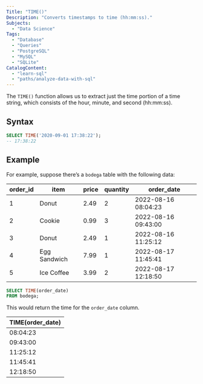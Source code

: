 ```yaml
---
Title: "TIME()"
Description: "Converts timestamps to time (hh:mm:ss)."
Subjects:
  - "Data Science"
Tags:
  - "Database"
  - "Queries"
  - "PostgreSQL"
  - "MySQL"
  - "SQLite"
CatalogContent:
  - "learn-sql"
  - "paths/analyze-data-with-sql"
---
```

 
The `TIME()` function allows us to extract just the time portion of a time string, which consists of the hour, minute, and second (hh:mm:ss).

## Syntax

```sql
SELECT TIME('2020-09-01 17:38:22'); 
-- 17:38:22
```

## Example

For example, suppose there’s a `bodega` table with the following data:

| order_id |	item | price | quantity | order_date |
| --- | --- | --- | --- | --- |
| 1	| Donut	| 2.49 | 2 | 2022-08-16 08:04:23 |
| 2	| Cookie | 0.99	| 3	| 2022-08-16 09:43:00 |
| 3	| Donut	| 2.49 | 1 | 2022-08-16 11:25:12 |
| 4	| Egg Sandwich | 7.99	| 1	| 2022-08-17 11:45:41 |
| 5	| Ice Coffee | 3.99 | 2 | 2022-08-17 12:18:50 |

```sql
SELECT TIME(order_date)
FROM bodega;
```

This would return the time for the `order_date` column.

| TIME(order_date) |
| --- |
| 08:04:23 |
| 09:43:00 |
| 11:25:12 |
| 11:45:41 |
| 12:18:50 |
